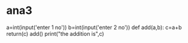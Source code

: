 # ana3
a=int(input('enter 1 no'))
b=int(input('enter 2 no'))
def add(a,b):
c=a+b
return(c)
add()
print("the addition is",c)
